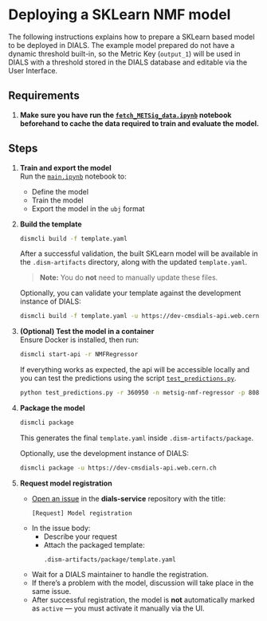 # Deploying a SKLearn NMF model

The following instructions explains how to prepare a SKLearn based model to be deployed in DIALS. The example model prepared do not have a dynamic threshold built-in, so the Metric Key (`output_1`) will be used in DIALS with a threshold stored in the DIALS database and editable via the User Interface.

## Requirements

1. **Make sure you have run the [`fetch_METSig_data.ipynb`](fetch_METSig_data.ipynb) notebook beforehand to cache the data required to train and evaluate the model.**

## Steps

1. **Train and export the model**  
   Run the [`main.ipynb`](main.ipynb) notebook to:  
   - Define the model  
   - Train the model  
   - Export the model in the `ubj` format

2. **Build the template**  
   ```bash
   dismcli build -f template.yaml
   ```  
   After a successful validation, the built SKLearn model will be available in the `.dism-artifacts` directory, along with the updated `template.yaml`.  

   > **Note:** You do **not** need to manually update these files.  

   Optionally, you can validate your template against the development instance of DIALS:  
   ```bash
   dismcli build -f template.yaml -u https://dev-cmsdials-api.web.cern.ch
   ```

3. **(Optional) Test the model in a container**  
   Ensure Docker is installed, then run:  
   ```bash
   dismcli start-api -r NMFRegressor
   ```

   If everything works as expected, the api will be accessible locally and you can test the predictions using the script [`test_predictions.py`](scripts/test_predictions.py).
   ```bash
   python test_predictions.py -r 360950 -n metsig-nmf-regressor -p 8080
   ```

4. **Package the model**  
   ```bash
   dismcli package
   ```  
   This generates the final `template.yaml` inside `.dism-artifacts/package`.  

   Optionally, use the development instance of DIALS:  
   ```bash
   dismcli package -u https://dev-cmsdials-api.web.cern.ch
   ```

5. **Request model registration**  
   - [Open an issue](https://gitlab.cern.ch/cms-ppd/technical-support/web-services/dials-service/-/issues/new) in the **dials-service** repository with the title:  
     ```
     [Request] Model registration
     ```  
   - In the issue body:  
     - Describe your request  
     - Attach the packaged template:  
       ```
       .dism-artifacts/package/template.yaml
       ```  
   - Wait for a DIALS maintainer to handle the registration.  
   - If there’s a problem with the model, discussion will take place in the same issue.  
   - After successful registration, the model is **not** automatically marked as `active` — you must activate it manually via the UI.
